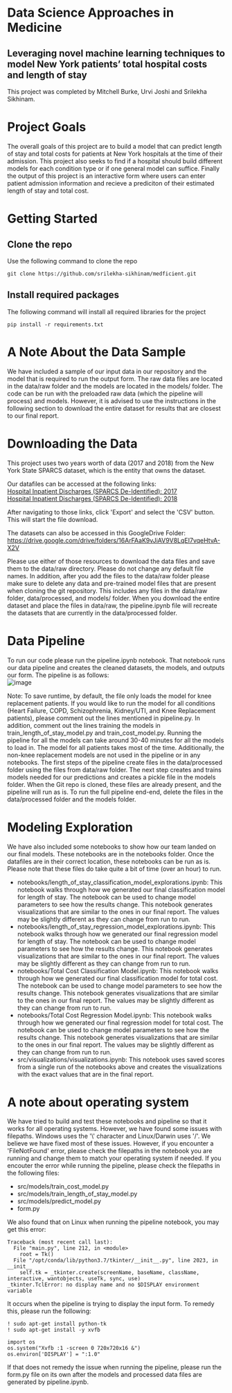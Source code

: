 # Data Science Approaches in Medicine
## Leveraging novel machine learning techniques to model New York patients’ total hospital costs and length of stay

This project was completed by Mitchell Burke, Urvi Joshi and Srilekha Sikhinam.

# Project Goals
The overall goals of this project are to build a model that can predict length of stay and total costs for patients at New York hospitals at the time of their admission. This project also seeks to find if a hospital should build different models for each condition type or if one general model can suffice. Finally the output of this project is an interactive form where users can enter patient admission information and recieve a prediciton of their estimated length of stay and total cost.

# Getting Started
## Clone the repo
Use the following command to clone the repo
```
git clone https://github.com/srilekha-sikhinam/medficient.git
```
## Install required packages
The following command will install all required libraries for the project
```
pip install -r requirements.txt
```

# A Note About the Data Sample
We have included a sample of our input data in our repository and the model that is required to run the output form. The raw data files are located in the data/raw folder and the models are located in the models/ folder. The code can be run with the preloaded raw data (which the pipeline will process) and models. However, it is advised to use the instructions in the following section to download the entire dataset for results that are closest to our final report.

# Downloading the Data
This project uses two years worth of data (2017 and 2018) from the New York State SPARCS dataset, which is the entity that owns the dataset.<br />

Our datafiles can be accessed at the following links: <br />
[Hospital Inpatient Discharges (SPARCS De-Identified): 2017](https://health.data.ny.gov/dataset/Hospital-Inpatient-Discharges-SPARCS-De-Identified/22g3-z7e7) <br />
[Hospital Inpatient Discharges (SPARCS De-Identified): 2018](https://healthdata.gov/State/Hospital-Inpatient-Discharges-SPARCS-De-Identified/apnh-6ij9) <br />

After navigating to those links, click 'Export' and select the 'CSV' button. This will start the file download.

The datasets can also be accessed in this GoogleDrive Folder: https://drive.google.com/drive/folders/16ArFAaK9vJiAV9V8LqEI7vqeHtvA-X2V

Please use either of those resources to download the data files and save them to the data/raw directory. Please do not change any default file names. In addition, after you add the files to the data/raw folder please make sure to delete any data and pre-trained model files that are present when cloning the git repository. This includes any files in the data/raw folder, data/processed, and models/ folder. When you download the entire dataset and place the files in data/raw, the pipeline.ipynb file will recreate the datasets that are currently in the data/processed folder.

# Data Pipeline
To run our code please run the pipeline.ipynb notebook. That notebook runs our data pipeline and creates the cleaned datasets, the models, and outputs our form. The pipeline is as follows:<br />
![image](https://user-images.githubusercontent.com/78450547/206885277-6fce9dd0-7fe1-43a8-a4b5-517c4ae6e922.png)

Note: To save runtime, by default, the file only loads the model for knee replacement patients. If you would like to run the model for all conditions (Heart Failure, COPD, Schizophrenia, Kidney/UTI, and Knee Replacement patients), please comment out the lines mentioned in pipeline.py. In addition, comment out the lines training the models in train_length_of_stay_model.py and train_cost_model.py. Running the pipeline for all the models can take around 30-40 minutes for all the models to load in. The model for all patients takes most of the time. Additionally, the non-knee replacement models are not used in the pipeline or in any notebooks. The first steps of the pipeline create files in the data/processed folder using the files from data/raw folder. The next step creates and trains models needed for our predictions and creates a pickle file in the models folder. When the Git repo is cloned, these files are already present, and the pipeline will run as is. To run the full pipeline end-end, delete the files in the data/processed folder and the models folder. 

# Modeling Exploration
We have also included some notebooks to show how our team landed on our final models. These notebooks are in the notebooks folder. Once the datafiles are in their correct location, these notebooks can be run as is. Please note that these files do take quite a bit of time (over an hour) to run.<br />
* notebooks/length_of_stay_classification_model_explorations.ipynb: This notebook walks through how we generated our final classification model for length of stay. The notebook can be used to change model parameters to see how the results change. This notebook generates visualizations that are similar to the ones in our final report. The values may be slightly different as they can change from run to run.
* notebooks/length_of_stay_regression_model_explorations.ipynb: This notebook walks through how we generated our final regression model for length of stay. The notebook can be used to change model parameters to see how the results change. This notebook generates visualizations that are similar to the ones in our final report. The values may be slightly different as they can change from run to run.
* notebooks/Total Cost Classification Model.ipynb: This notebook walks through how we generated our final classification model for total cost. The notebook can be used to change model parameters to see how the results change. This notebook generates visualizations that are similar to the ones in our final report. The values may be slightly different as they can change from run to run.
* notebooks/Total Cost Regression Model.ipynb: This notebook walks through how we generated our final regression model for total cost. The notebook can be used to change model parameters to see how the results change. This notebook generates visualizations that are similar to the ones in our final report. The values may be slightly different as they can change from run to run.
* src/visualizations/visualizations.ipynb: This notebook uses saved scores from a single run of the notebooks above and creates the visualizations with the exact values that are in the final report.

# A note about operating system
We have tried to build and test these notebooks and pipeline so that it works for all operating systems. However, we have found some issues with filepaths. Windows uses the '\\' character and Linux/Darwin uses '/'. We believe we have fixed most of these issues. However, if you encounter a 'FileNotFound' error, please check the filepaths in the notebook you are running and change them to match your operating system if needed. If you encouter the error while running the pipeline, please check the filepaths in the following files:
* src/models/train_cost_model.py
* src/models/train_length_of_stay_model.py
* src/models/predict_model.py
* form.py

We also found that on Linux when running the pipeline notebook, you may get this error:
```
Traceback (most recent call last):
  File "main.py", line 212, in <module>
    root = Tk()
  File "/opt/conda/lib/python3.7/tkinter/__init__.py", line 2023, in __init__
    self.tk = _tkinter.create(screenName, baseName, className, interactive, wantobjects, useTk, sync, use)
_tkinter.TclError: no display name and no $DISPLAY environment variable
```
It occurs when the pipeline is trying to display the input form. To remedy this, please run the following:
```
! sudo apt-get install python-tk
! sudo apt-get install -y xvfb
```
```
import os
os.system("Xvfb :1 -screen 0 720x720x16 &")
os.environ['DISPLAY'] = ":1.0"
```
If that does not remedy the issue when running the pipeline, please run the form.py file on its own after the models and processed data files are generated by pipeline.ipynb.

